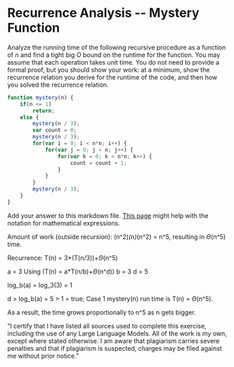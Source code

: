 # Recurrence Analysis -- Mystery Function

Analyze the running time of the following recursive procedure as a function of
$n$ and find a tight big $O$ bound on the runtime for the function. You may
assume that each operation takes unit time. You do not need to provide a formal
proof, but you should show your work: at a minimum, show the recurrence relation
you derive for the runtime of the code, and then how you solved the recurrence
relation.

```javascript
function mystery(n) {
    if(n <= 1)
        return;
    else {
        mystery(n / 3);
        var count = 0;
        mystery(n / 3);
        for(var i = 0; i < n*n; i++) {
            for(var j = 0; j < n; j++) {
                for(var k = 0; k < n*n; k++) {
                    count = count + 1;
                }
            }
        }
        mystery(n / 3);
    }
}
```

Add your answer to this markdown file. [This
page](https://docs.github.com/en/get-started/writing-on-github/working-with-advanced-formatting/writing-mathematical-expressions)
might help with the notation for mathematical expressions.


Amount of work (outside recursion):
(n^2)*(n)*(n^2) = n^5, 
resulting in $\Theta$(n^5) time.

Recurrence:
T(n) = 3*(T(n/3))+$\Theta$(n^5)                                

a = 3                                   Using (T(n) = a*T(n/b)+$\Theta$(n^d))
b = 3
d = 5

log_b(a) = log_3(3) = 1

d > log_b(a) = 5 > 1 = true; Case 1
mystery(n) run time is T(n) = $\Theta$(n^5).

As a result, the time grows proportionally to n^5 as n gets bigger.




“I certify that I have listed all sources used to complete this exercise, including the use
of any Large Language Models. All of the work is my own, except where stated
otherwise. I am aware that plagiarism carries severe penalties and that if plagiarism is
suspected, charges may be filed against me without prior notice.”



